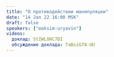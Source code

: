 ```yaml
---
title: "О противодействии манипуляции"
date: "14 Jan 22 16:00 MSK"
draft: false
speakers: ["maksim-uryavin"]
videos:
  доклад: StIWLOHC7DI
  обсуждение доклада: TaBsiGf8-UU
---
```

